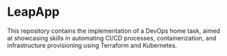 # LeapApp
This repository contains the implementation of a DevOps home task, aimed at showcasing skills in automating CI/CD processes, containerization, and infrastructure provisioning using Terraform and Kubernetes.